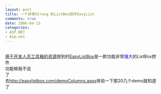```yaml
---
layout: post
title: 一个非常Strong 的ListBox控件EasyList
comments: true
date: 2006-04-13
categories:
- ASP.NET
- Asp.net
---
```


<p><a href="http://www.microsoft.com/china/MSDN/library/enterprisedevelopment/softwaredev/NewStuff.mspx?mfr=true" target="_blank"><br />用于开发人员工具箱的资源</a>提到的<a href="http://easylistbox.com/home.aspx" target="_blank">EasyListBox</a>是一款功能非常<span style="color: #0000ff;">强大</span>的ListBox控件<br />功能嘛我不说了                                                                                                             <br />去<a href="http://easylistbox.com/demoColumns.aspx" target="_blank">http://easylistbox.com/demoColumns.aspx</a>体验一下那20几个demo就知道了</p>				
